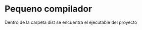 <html>
<head>
</head>
<body>
<h1>Pequeno compilador</h1>
<p>Dentro de la carpeta dist se encuentra el ejecutable del proyecto</p>
</body>
</html>
